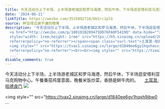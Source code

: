```yaml
---
title: 今天活动分上下半场，上半场游老城区和罗马海港，然后午休，下半场逛安塔利亚马克购物中心。午餐番茄鸡蛋意面，晚餐米饭炒菜，香肠是鲜牛肉的。 土耳其·哈德良...
date: '2024-06-21'
linkTitle: https://weibo.com/3515092710/Ok5rc1plG
source: 种豆得瓜谢不谦的微博
description: '今天活动分上下半场，上半场游老城区和罗马海港，然后午休，下半场逛安塔利亚马克购物中心。午餐番茄鸡蛋意面，晚餐米饭炒菜，香肠是鲜牛肉的。
  <a href="http://weibo.com/p/100101B209475DD76FA0F5419D" data-hide=""><span class="url-icon"><img
  style="width: 1rem;height: 1rem" src="https://h5.sinaimg.cn/upload/2015/09/25/3/timeline_card_small_location_default.png"
  referrerpolicy="no-referrer"></span><span class="surl-text">土耳其·哈德良门</span></a>
  <img style="" src="https://tvax1.sinaimg.cn/large/d1840ee6gy1hqxhasvizkj20ua0mpwia.jpg"
  referrerpolicy="no-referrer"><br><br><img style="" src="https://tvax2.sinaimg.cn/large/d1840ee6gy1hqxh9ibw0
  ...'
disable_comments: true
---
```

今天活动分上下半场，上半场游老城区和罗马海港，然后午休，下半场逛安塔利亚马克购物中心。午餐番茄鸡蛋意面，晚餐米饭炒菜，香肠是鲜牛肉的。 <a href="http://weibo.com/p/100101B209475DD76FA0F5419D" data-hide=""><span class="url-icon"><img style="width: 1rem;height: 1rem" src="https://h5.sinaimg.cn/upload/2015/09/25/3/timeline_card_small_location_default.png" referrerpolicy="no-referrer"></span><span class="surl-text">土耳其·哈德良门</span></a> <img style="" src="https://tvax1.sinaimg.cn/large/d1840ee6gy1hqxhasvizkj20ua0mpwia.jpg" referrerpolicy="no-referrer"><br><br><img style="" src="https://tvax2.sinaimg.cn/large/d1840ee6gy1hqxh9ibw0 ...